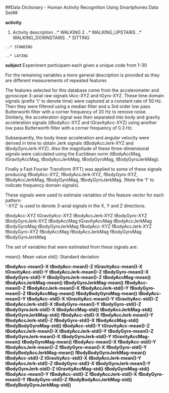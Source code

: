 ##Data Dictionary - Human Activity Recognition Using Smartphones Data Set##

**activity**
   1. Activity description
	..* WALKING
2 
	..* WALKING_UPSTAIRS
	..* WALKING_DOWNSTAIRS
	..* SITTING

	..* STANDING

	..* LAYING


**subject**
   Experiment participant-each given a unique code from 1-30

For the remaining variables a more general description is provided as they are different measurements of repeated features

The features selected for this database come from the accelerometer and gyroscope 3-axial raw signals tAcc-XYZ and tGyro-XYZ. These time domain signals (prefix 't' to denote time) were captured at a constant rate of 50 Hz. Then they were filtered using a median filter and a 3rd order low pass Butterworth filter with a corner frequency of 20 Hz to remove noise. Similarly, the acceleration signal was then separated into body and gravity acceleration signals (tBodyAcc-XYZ and tGravityAcc-XYZ) using another low pass Butterworth filter with a corner frequency of 0.3 Hz. 

Subsequently, the body linear acceleration and angular velocity were derived in time to obtain Jerk signals (tBodyAccJerk-XYZ and tBodyGyroJerk-XYZ). Also the magnitude of these three-dimensional signals were calculated using the Euclidean norm (tBodyAccMag, tGravityAccMag, tBodyAccJerkMag, tBodyGyroMag, tBodyGyroJerkMag). 

Finally a Fast Fourier Transform (FFT) was applied to some of these signals producing fBodyAcc-XYZ, fBodyAccJerk-XYZ, fBodyGyro-XYZ, fBodyAccJerkMag, fBodyGyroMag, fBodyGyroJerkMag. (Note the 'f' to indicate frequency domain signals). 

These signals were used to estimate variables of the feature vector for each pattern:  
'-XYZ' is used to denote 3-axial signals in the X, Y and Z directions.

tBodyAcc-XYZ
tGravityAcc-XYZ
tBodyAccJerk-XYZ
tBodyGyro-XYZ
tBodyGyroJerk-XYZ
tBodyAccMag
tGravityAccMag
tBodyAccJerkMag
tBodyGyroMag
tBodyGyroJerkMag
fBodyAcc-XYZ
fBodyAccJerk-XYZ
fBodyGyro-XYZ
fBodyAccMag
fBodyAccJerkMag
fBodyGyroMag
fBodyGyroJerkMag

The set of variables that were estimated from these signals are: 

mean(): Mean value
std(): Standard deviation

**tBodyAcc-mean()-X**
**tBodyAcc-mean()-Z**
**tGravityAcc-mean()-X**
**tGravityAcc-std()-Y**
**tBodyAccJerk-mean()-Z**
**tBodyGyro-mean()-X**
**tBodyGyro-std()-Y**
**tBodyGyroJerk-mean()-Z**
**tBodyAccMag-mean()**
**tBodyAccJerkMag-mean()**
**tBodyGyroJerkMag-mean()**
**fBodyAcc-mean()-Z**
**fBodyAccJerk-mean()-X**
**fBodyAccJerk-std()-Y**
**fBodyGyro-mean()-Z**
**fBodyAccMag-mean()**
**fBodyBodyGyroMag-mean()**
**tBodyAcc-mean()-Y**
**tBodyAcc-std()-X**
**tGravityAcc-mean()-Y**
**tGravityAcc-std()-Z**
**tBodyAccJerk-std()-X**
**tBodyGyro-mean()-Y**
**tBodyGyro-std()-Z**
**tBodyGyroJerk-std()-X**
**tBodyAccMag-std()**
**tBodyAccJerkMag-std()**
**tBodyGyroJerkMag-std()**
**fBodyAcc-std()-X**
**fBodyAccJerk-mean()-Y**
**fBodyAccJerk-std()-Z**
**fBodyGyro-std()-X**
**fBodyAccMag-std()**
**fBodyBodyGyroMag-std()**
**tBodyAcc-std()-Y**
**tGravityAcc-mean()-Z**
**tBodyAccJerk-mean()-X**
**tBodyAccJerk-std()-Y**
**tBodyGyro-mean()-Z**
**tBodyGyroJerk-mean()-X**
**tBodyGyroJerk-std()-Y**
**tGravityAccMag-mean()**
**tBodyGyroMag-mean()**
**fBodyAcc-mean()-X**
**fBodyAcc-std()-Y**
**fBodyAccJerk-mean()-Z**
**fBodyGyro-mean()-X**
**fBodyGyro-std()-Y**
**fBodyBodyAccJerkMag-mean()**
**fBodyBodyGyroJerkMag-mean()**
**tBodyAcc-std()-Z**
**tGravityAcc-std()-X**
**tBodyAccJerk-mean()-Y**
**tBodyAccJerk-std()-Z**
**tBodyGyro-std()-X**
**tBodyGyroJerk-mean()-Y**
**tBodyGyroJerk-std()-Z**
**tGravityAccMag-std()**
**tBodyGyroMag-std()**
**fBodyAcc-mean()-Y**
**fBodyAcc-std()-Z**
**fBodyAccJerk-std()-X**
**fBodyGyro-mean()-Y**
**fBodyGyro-std()-Z**
**fBodyBodyAccJerkMag-std()**
**fBodyBodyGyroJerkMag-std()**
